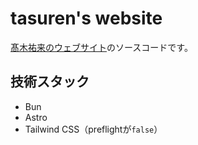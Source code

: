 # tasuren's website

[髙木祐来のウェブサイト](https://tasuren.jp)のソースコードです。

## 技術スタック

- Bun
- Astro
- Tailwind CSS（preflightが`false`）
